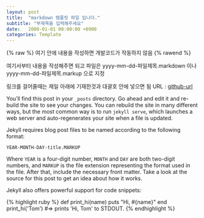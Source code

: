 ```yaml
---
layout: post
title:  "markdown 템플릿 파일 입니다."
subtitle: "부제목을 입력해주세요"
date:   2000-01-01 00:00:00 +0900
categories: Template
---
```

{% raw %} 여기 안에 내용을 작성하면 개발코드가 작동하지 않음 {% rawend %}


여기서부터 내용을 작성해주면 되고
파일은 yyyy-mm-dd-파일제목.markdown 이나 yyyy-mm-dd-파일제목.markup 으로 지정

링크를 걸어줄때는  제일 아래에 기재한것과 대괄호 안에 넣으면 됨
URL  : [github-url]


You’ll find this post in your `_posts` directory. Go ahead and edit it and re-build the site to see your changes. You can rebuild the site in many different ways, but the most common way is to run `jekyll serve`, which launches a web server and auto-regenerates your site when a file is updated.

Jekyll requires blog post files to be named according to the following format:

`YEAR-MONTH-DAY-title.MARKUP`

Where `YEAR` is a four-digit number, `MONTH` and `DAY` are both two-digit numbers, and `MARKUP` is the file extension representing the format used in the file. After that, include the necessary front matter. Take a look at the source for this post to get an idea about how it works.

Jekyll also offers powerful support for code snippets:

{% highlight ruby %}
def print_hi(name)
puts "Hi, #{name}"
end
print_hi('Tom')
#=> prints 'Hi, Tom' to STDOUT.
{% endhighlight %}



[github-url]: https://github.com/kkimsungchul
